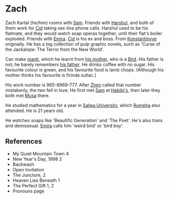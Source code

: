 # Zach
Zach Kartal (he/him) rooms with [Sam](wiki/Person/Sam.md). Friends with [Harshul](wiki/Person/Harshul.md), and both of them work for [Cid](wiki/Person/Cid.md) taking sex-line phone calls. Harshul used to be his flatmate, and they would watch soap operas together, until their flat's boiler exploded. Friends with [Emira](wiki/Person/Emira.md). [Cid](wiki/Person/Cid.md) is his ex and boss. From [Konstantinyye](wiki/Location/Konstantinyye.md) originally. He has a big collection of pulp graphic novels, such as 'Curse of the Jackalope: The Terror from the New World'.

Can make [manti](wiki/Culture/manti.md), which he learnt from [his mother](wiki/Person/Leila.md), who is a [Bird](wiki/Bird). His father is not; he barely remembers [his father](wiki/Zach's%20father). He drinks coffee with no sugar. His favourite colour is green, and his favourite food is lamb chops. (Although his mother thinks his favourite is firinda sutlac.)

His work number is 965-6969-777. After [Zhen](wiki/Person/Zhen.md) called that number mistakenly, the two fell in love. He first met [Sam](wiki/Person/Sam.md) at [Habibi's](wiki/Location/Commercial/Habibis.md), then later they both met [Musa](wiki/Person/Musa.md) there.

He studied mathematics for a year in [Salwa University](wiki/Location/Education/Salwa%20University.md), which [Rumeha](wiki/Person/Rumeha.md) also attended. He is 21 years old.

He watches soaps like 'Beautific Generation' and 'The Poet'. He's also trans and demisexual. [Emira](wiki/Person/Emira.md) calls him 'weird bird' or 'bird boy'.
## References
- My Quiet Mountain Town 4
- New Year's Day, 1998 2
- Backwash
- Open Invitation
- The Juncture, 2
- Heaven Lies Beneath 1
- The Perfect Gift 1, 2
- Pronouns page
